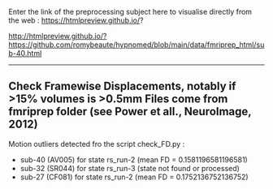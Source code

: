 Enter the link of the preprocessing subject here to visualise directly from the web : 
https://htmlpreview.github.io/?

<http://htmlpreview.github.io/?https://github.com/romybeaute/hypnomed/blob/main/data/fmriprep_html/sub-40.html>


----------------------------------------------------------------------
 Check Framewise Displacements, notably if >15% volumes is >0.5mm
 Files come from fmriprep folder
 (see Power et all., NeuroImage, 2012)
----------------------------------------------------------------------

Motion outliers detected fro the script check_FD.py :

- sub-40 (AV005) for state rs_run-2 (mean FD = 0.1581196581196581)
- sub-32 (SR044) for state rs_run-3 (state not found or processed)
- sub-27 (CF081) for state rs_run-2 (mean FD = 0.1752136752136752)
